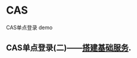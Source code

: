 # CAS

CAS单点登录 demo


## CAS单点登录(二)——[搭建基础服务](https://blog.csdn.net/anumbrella/article/details/81045885).